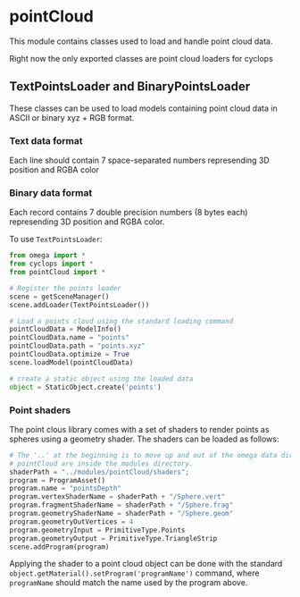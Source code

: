 # pointCloud
This module contains classes used to load and handle point cloud data.

Right now the only exported classes are point cloud loaders for cyclops

## TextPointsLoader and BinaryPointsLoader
These classes can be used to load models containing point cloud data in ASCII or binary xyz + RGB format.

### Text data format
Each line should contain 7 space-separated numbers represending 3D position and RGBA color

### Binary data format
Each record contains 7 double precision numbers (8 bytes each) represending 3D position and RGBA color.

To use `TextPointsLoader`:
```python
from omega import *
from cyclops import *
from pointCloud import *

# Register the points loader
scene = getSceneManager()
scene.addLoader(TextPointsLoader())

# Load a points cloud using the standard loading command
pointCloudData = ModelInfo()
pointCloudData.name = "points"
pointCloudData.path = "points.xyz"
pointCloudData.optimize = True
scene.loadModel(pointCloudData)

# create a static object using the loaded data
object = StaticObject.create('points')
```

### Point shaders
The point clous library comes with a set of shaders to render points as spheres using a geometry shader. The shaders can be loaded as follows:

```python
# The '..' at the beginning is to move up and out of the omega data dir. default shaders for
# pointCloud are inside the modules directory.
shaderPath = "../modules/pointCloud/shaders";
program = ProgramAsset()
program.name = "pointsDepth"
program.vertexShaderName = shaderPath + "/Sphere.vert"
program.fragmentShaderName = shaderPath + "/Sphere.frag"
program.geometryShaderName = shaderPath + "/Sphere.geom"
program.geometryOutVertices = 4
program.geometryInput = PrimitiveType.Points
program.geometryOutput = PrimitiveType.TriangleStrip
scene.addProgram(program)
```

Applying the shader to a point cloud object can be done with the standard `object.getMaterial().setProgram('programName')` command, where `programName` should match the name used by the program above.
